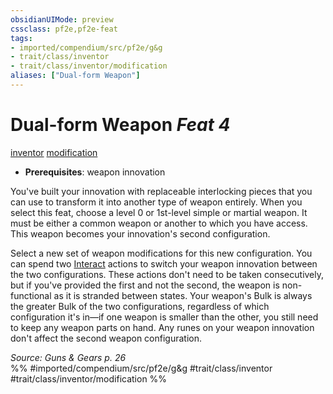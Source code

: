 ```yaml
---
obsidianUIMode: preview
cssclass: pf2e,pf2e-feat
tags:
- imported/compendium/src/pf2e/g&g
- trait/class/inventor
- trait/class/inventor/modification
aliases: ["Dual-form Weapon"]
---
```

# Dual-form Weapon  *Feat 4*  
[inventor](rules/traits/inventor-g-g.md)  [modification](modification-g-g.md)  

- **Prerequisites**: weapon innovation

You've built your innovation with replaceable interlocking pieces that you can use to transform it into another type of weapon entirely. When you select this feat, choose a level 0 or 1st-level simple or martial weapon. It must be either a common weapon or another to which you have access. This weapon becomes your innovation's second configuration.

Select a new set of weapon modifications for this new configuration. You can spend two [Interact](interact.md) actions to switch your weapon innovation between the two configurations. These actions don't need to be taken consecutively, but if you've provided the first and not the second, the weapon is non-functional as it is stranded between states. Your weapon's Bulk is always the greater Bulk of the two configurations, regardless of which configuration it's in—if one weapon is smaller than the other, you still need to keep any weapon parts on hand. Any runes on your weapon innovation don't affect the second weapon configuration.

*Source: Guns & Gears p. 26*  
%% #imported/compendium/src/pf2e/g&g #trait/class/inventor #trait/class/inventor/modification %%